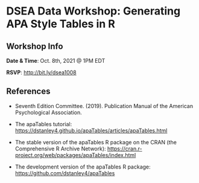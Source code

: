 # DSEA Data Workshop: Generating APA Style Tables in R

## Workshop Info

**Date & Time**: Oct. 8th, 2021 @ 1PM EDT

**RSVP**: http://bit.ly/dsea1008

## References

- Seventh Edition Committee. (2019). Publication Manual of the American Psychological Association.

- The apaTables tutorial: https://dstanley4.github.io/apaTables/articles/apaTables.html

- The stable version of the apaTables R package on the CRAN (the Comprehensive R Archive Network): https://cran.r-project.org/web/packages/apaTables/index.html

- The development version of the apaTables R package: https://github.com/dstanley4/apaTables
